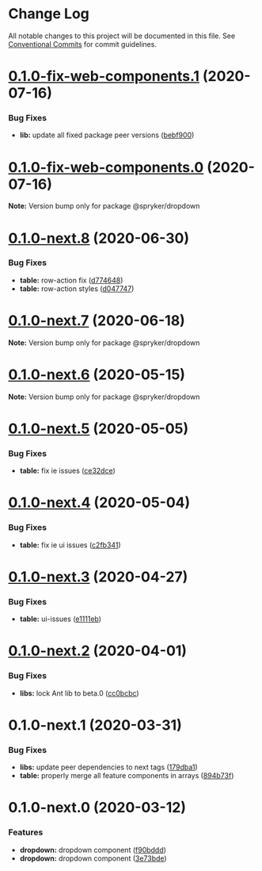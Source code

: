 # Change Log

All notable changes to this project will be documented in this file.
See [Conventional Commits](https://conventionalcommits.org) for commit guidelines.

# [0.1.0-fix-web-components.1](https://github.com/spryker/ui-components/compare/@spryker/dropdown@0.1.0-fix-web-components.0...@spryker/dropdown@0.1.0-fix-web-components.1) (2020-07-16)


### Bug Fixes

* **lib:** update all fixed package peer versions ([bebf900](https://github.com/spryker/ui-components/commit/bebf900c4867617f4dd0032a554037827ecdbda6))





# [0.1.0-fix-web-components.0](https://github.com/spryker/ui-components/compare/@spryker/dropdown@0.1.0-next.8...@spryker/dropdown@0.1.0-fix-web-components.0) (2020-07-16)

**Note:** Version bump only for package @spryker/dropdown





# [0.1.0-next.8](https://github.com/spryker/ui-components/compare/@spryker/dropdown@0.1.0-next.7...@spryker/dropdown@0.1.0-next.8) (2020-06-30)


### Bug Fixes

* **table:** row-action fix ([d774648](https://github.com/spryker/ui-components/commit/d7746485c50dab8adc4bec3586fea7b139ff546d))
* **table:** row-action styles ([d047747](https://github.com/spryker/ui-components/commit/d04774795e24d9abd595dcbeb4153bb49519806e))





# [0.1.0-next.7](https://github.com/spryker/ui-components/compare/@spryker/dropdown@0.1.0-next.6...@spryker/dropdown@0.1.0-next.7) (2020-06-18)

**Note:** Version bump only for package @spryker/dropdown





# [0.1.0-next.6](https://github.com/spryker/ui-components/compare/@spryker/dropdown@0.1.0-next.5...@spryker/dropdown@0.1.0-next.6) (2020-05-15)

**Note:** Version bump only for package @spryker/dropdown





# [0.1.0-next.5](https://github.com/spryker/ui-components/compare/@spryker/dropdown@0.1.0-next.4...@spryker/dropdown@0.1.0-next.5) (2020-05-05)


### Bug Fixes

* **table:** fix ie issues ([ce32dce](https://github.com/spryker/ui-components/commit/ce32dce11779f3c1e068431c43a3271e5bbefcf6))





# [0.1.0-next.4](https://github.com/spryker/ui-components/compare/@spryker/dropdown@0.1.0-next.3...@spryker/dropdown@0.1.0-next.4) (2020-05-04)


### Bug Fixes

* **table:** fix ie ui issues ([c2fb341](https://github.com/spryker/ui-components/commit/c2fb3414defaddec1e462466c541ad9745270170))





# [0.1.0-next.3](https://github.com/spryker/ui-components/compare/@spryker/dropdown@0.1.0-next.2...@spryker/dropdown@0.1.0-next.3) (2020-04-27)


### Bug Fixes

* **table:** ui-issues ([e1111eb](https://github.com/spryker/ui-components/commit/e1111ebc94ae2e8eaf7ab65662ef122bcf755faf))





# [0.1.0-next.2](https://github.com/spryker/ui-components/compare/@spryker/dropdown@0.1.0-next.1...@spryker/dropdown@0.1.0-next.2) (2020-04-01)


### Bug Fixes

* **libs:** lock Ant lib to beta.0 ([cc0bcbc](https://github.com/spryker/ui-components/commit/cc0bcbc133e8322cdd23cd7ac60acd398386a3e3))





# 0.1.0-next.1 (2020-03-31)


### Bug Fixes

* **libs:** update peer dependencies to next tags ([179dba1](https://github.com/spryker/ui-components/commit/179dba1ab72ac5229bdefbab5cca0747b9d1d004))
* **table:** properly merge all feature components in arrays ([894b73f](https://github.com/spryker/ui-components/commit/894b73f12a602b7d6cf98870578a5af3cd9bb085))





# 0.1.0-next.0 (2020-03-12)


### Features

* **dropdown:** dropdown component ([f90bddd](https://github.com/spryker/ui-components/commit/f90bdddfecd05919f5dd472dae773e703a39bc0e))
* **dropdown:** dropdown component ([3e73bde](https://github.com/spryker/ui-components/commit/3e73bde7260fabd4c3ff01839ce161b50b36d041))
